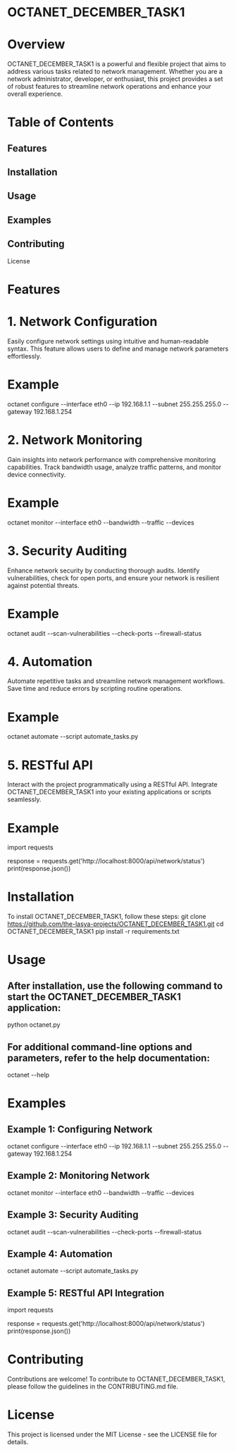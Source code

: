 # OCTANET_DECEMBER_TASK1
# Overview
OCTANET_DECEMBER_TASK1 is a powerful and flexible project that aims to address various tasks related to network management. Whether you are a network administrator, developer, or enthusiast, this project provides a set of robust features to streamline network operations and enhance your overall experience.

# Table of Contents
## Features
## Installation
## Usage
## Examples
## Contributing
License
# Features
# 1. Network Configuration
Easily configure network settings using intuitive and human-readable syntax. This feature allows users to define and manage network parameters effortlessly.
# Example
octanet configure --interface eth0 --ip 192.168.1.1 --subnet 255.255.255.0 --gateway 192.168.1.254
# 2. Network Monitoring
Gain insights into network performance with comprehensive monitoring capabilities. Track bandwidth usage, analyze traffic patterns, and monitor device connectivity.
# Example
octanet monitor --interface eth0 --bandwidth --traffic --devices
# 3. Security Auditing
Enhance network security by conducting thorough audits. Identify vulnerabilities, check for open ports, and ensure your network is resilient against potential threats.
# Example
octanet audit --scan-vulnerabilities --check-ports --firewall-status
# 4. Automation
Automate repetitive tasks and streamline network management workflows. Save time and reduce errors by scripting routine operations.
# Example
octanet automate --script automate_tasks.py
# 5. RESTful API
Interact with the project programmatically using a RESTful API. Integrate OCTANET_DECEMBER_TASK1 into your existing applications or scripts seamlessly.
# Example
import requests

response = requests.get('http://localhost:8000/api/network/status')
print(response.json())
# Installation
To install OCTANET_DECEMBER_TASK1, follow these steps:
git clone https://github.com/the-lasya-projects/OCTANET_DECEMBER_TASK1.git
cd OCTANET_DECEMBER_TASK1
pip install -r requirements.txt
# Usage
## After installation, use the following command to start the OCTANET_DECEMBER_TASK1 application:

python octanet.py

## For additional command-line options and parameters, refer to the help documentation:

octanet --help

# Examples
## Example 1: Configuring Network
octanet configure --interface eth0 --ip 192.168.1.1 --subnet 255.255.255.0 --gateway 192.168.1.254
## Example 2: Monitoring Network
octanet monitor --interface eth0 --bandwidth --traffic --devices
## Example 3: Security Auditing
octanet audit --scan-vulnerabilities --check-ports --firewall-status
## Example 4: Automation
octanet automate --script automate_tasks.py
## Example 5: RESTful API Integration
import requests

response = requests.get('http://localhost:8000/api/network/status')
print(response.json())
# Contributing
Contributions are welcome! To contribute to OCTANET_DECEMBER_TASK1, please follow the guidelines in the CONTRIBUTING.md file.
# License
This project is licensed under the MIT License - see the LICENSE file for details.










